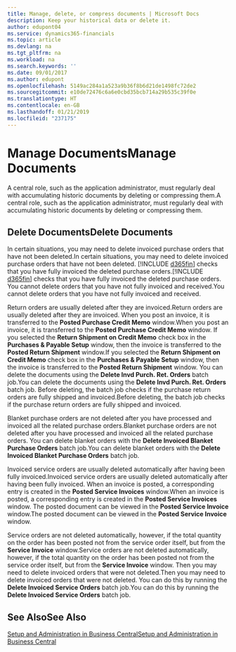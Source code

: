 ```yaml
---
title: Manage, delete, or compress documents | Microsoft Docs
description: Keep your historical data or delete it.
author: edupont04
ms.service: dynamics365-financials
ms.topic: article
ms.devlang: na
ms.tgt_pltfrm: na
ms.workload: na
ms.search.keywords: ''
ms.date: 09/01/2017
ms.author: edupont
ms.openlocfilehash: 5149ac284a1a523a9b36f8b6d21de1498fc72de2
ms.sourcegitcommit: e10de72476c6a6e0cbd35bcb714a29b535c39f0e
ms.translationtype: HT
ms.contentlocale: en-GB
ms.lasthandoff: 01/21/2019
ms.locfileid: "237175"
---
```

# <a name="manage-documents"></a><span data-ttu-id="4ca98-103">Manage Documents</span><span class="sxs-lookup"><span data-stu-id="4ca98-103">Manage Documents</span></span>
<span data-ttu-id="4ca98-104">A central role, such as the application administrator, must regularly deal with accumulating historic documents by deleting or compressing them.</span><span class="sxs-lookup"><span data-stu-id="4ca98-104">A central role, such as the application administrator, must regularly deal with accumulating historic documents by deleting or compressing them.</span></span>  

## <a name="delete-documents"></a><span data-ttu-id="4ca98-105">Delete Documents</span><span class="sxs-lookup"><span data-stu-id="4ca98-105">Delete Documents</span></span>
<span data-ttu-id="4ca98-106">In certain situations, you may need to delete invoiced purchase orders that have not been deleted.</span><span class="sxs-lookup"><span data-stu-id="4ca98-106">In certain situations, you may need to delete invoiced purchase orders that have not been deleted.</span></span> <span data-ttu-id="4ca98-107">[!INCLUDE [d365fin](includes/d365fin_md.md)] checks that you have fully invoiced the deleted purchase orders.</span><span class="sxs-lookup"><span data-stu-id="4ca98-107">[!INCLUDE [d365fin](includes/d365fin_md.md)] checks that you have fully invoiced the deleted purchase orders.</span></span> <span data-ttu-id="4ca98-108">You cannot delete orders that you have not fully invoiced and received.</span><span class="sxs-lookup"><span data-stu-id="4ca98-108">You cannot delete orders that you have not fully invoiced and received.</span></span>  

<span data-ttu-id="4ca98-109">Return orders are usually deleted after they are invoiced.</span><span class="sxs-lookup"><span data-stu-id="4ca98-109">Return orders are usually deleted after they are invoiced.</span></span> <span data-ttu-id="4ca98-110">When you post an invoice, it is transferred to the **Posted Purchase Credit Memo** window.</span><span class="sxs-lookup"><span data-stu-id="4ca98-110">When you post an invoice, it is transferred to the **Posted Purchase Credit Memo** window.</span></span> <span data-ttu-id="4ca98-111">If you selected the **Return Shipment on Credit Memo** check box in the **Purchases & Payable Setup** window, then the invoice is transferred to the **Posted Return Shipment** window.</span><span class="sxs-lookup"><span data-stu-id="4ca98-111">If you selected the **Return Shipment on Credit Memo** check box in the **Purchases & Payable Setup** window, then the invoice is transferred to the **Posted Return Shipment** window.</span></span> <span data-ttu-id="4ca98-112">You can delete the documents using the **Delete Invd Purch. Ret. Orders** batch job.</span><span class="sxs-lookup"><span data-stu-id="4ca98-112">You can delete the documents using the **Delete Invd Purch. Ret. Orders** batch job.</span></span> <span data-ttu-id="4ca98-113">Before deleting, the batch job checks if the purchase return orders are fully shipped and invoiced.</span><span class="sxs-lookup"><span data-stu-id="4ca98-113">Before deleting, the batch job checks if the purchase return orders are fully shipped and invoiced.</span></span>  

<span data-ttu-id="4ca98-114">Blanket purchase orders are not deleted after you have processed and invoiced all the related purchase orders.</span><span class="sxs-lookup"><span data-stu-id="4ca98-114">Blanket purchase orders are not deleted after you have processed and invoiced all the related purchase orders.</span></span> <span data-ttu-id="4ca98-115">You can delete blanket orders with the **Delete Invoiced Blanket Purchase Orders** batch job.</span><span class="sxs-lookup"><span data-stu-id="4ca98-115">You can delete blanket orders with the **Delete Invoiced Blanket Purchase Orders** batch job.</span></span>  

<span data-ttu-id="4ca98-116">Invoiced service orders are usually deleted automatically after having been fully invoiced.</span><span class="sxs-lookup"><span data-stu-id="4ca98-116">Invoiced service orders are usually deleted automatically after having been fully invoiced.</span></span> <span data-ttu-id="4ca98-117">When an invoice is posted, a corresponding entry is created in the **Posted Service Invoices** window.</span><span class="sxs-lookup"><span data-stu-id="4ca98-117">When an invoice is posted, a corresponding entry is created in the **Posted Service Invoices** window.</span></span> <span data-ttu-id="4ca98-118">The posted document can be viewed in the **Posted Service Invoice** window.</span><span class="sxs-lookup"><span data-stu-id="4ca98-118">The posted document can be viewed in the **Posted Service Invoice** window.</span></span>  

<span data-ttu-id="4ca98-119">Service orders are not deleted automatically, however, if the total quantity on the order has been posted not from the service order itself, but from the **Service Invoice** window.</span><span class="sxs-lookup"><span data-stu-id="4ca98-119">Service orders are not deleted automatically, however, if the total quantity on the order has been posted not from the service order itself, but from the **Service Invoice** window.</span></span> <span data-ttu-id="4ca98-120">Then you may need to delete invoiced orders that were not deleted.</span><span class="sxs-lookup"><span data-stu-id="4ca98-120">Then you may need to delete invoiced orders that were not deleted.</span></span> <span data-ttu-id="4ca98-121">You can do this by running the **Delete Invoiced Service Orders** batch job.</span><span class="sxs-lookup"><span data-stu-id="4ca98-121">You can do this by running the **Delete Invoiced Service Orders** batch job.</span></span>  

## <a name="see-also"></a><span data-ttu-id="4ca98-122">See Also</span><span class="sxs-lookup"><span data-stu-id="4ca98-122">See Also</span></span>  
[<span data-ttu-id="4ca98-123">Setup and Administration in Business Central</span><span class="sxs-lookup"><span data-stu-id="4ca98-123">Setup and Administration in Business Central</span></span>](admin-setup-and-administration.md)  
